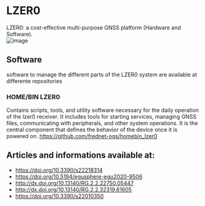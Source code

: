 # LZER0
LZER0: a cost-effective multi-purpose GNSS platform (Hardware and Software).<br>
![image](/Images/lzer0.full.png)
<br>

## Software
software to manage the different parts of the LZER0 system are available at differente repositories
### HOME/BIN LZER0
Contains scripts, tools, and utility software necessary for the daily operation of the lzer0 receiver.
It includes tools for starting services, managing GNSS files, communicating with peripherals, and other
system operations. It is the central component that defines the behavior of the device once it is powered on.
 https://github.com/frednet-ogs/homebin_lzer0

## Articles and informations available at:
- https://doi.org/10.3390/s22218314<br>
- https://doi.org/10.5194/egusphere-egu2020-9506<br>
- http://dx.doi.org/10.13140/RG.2.2.22750.05447<br>
- http://dx.doi.org/10.13140/RG.2.2.32319.61605<br>
- https://doi.org/10.3390/s22010350<br>
